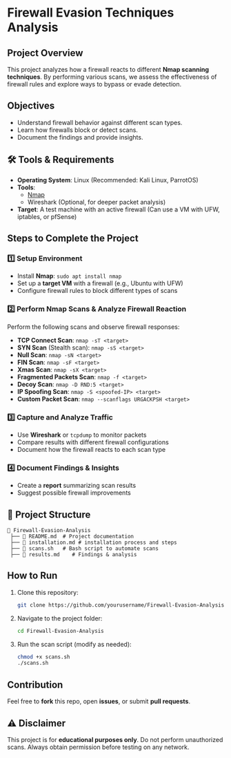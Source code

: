 # Firewall Evasion Techniques Analysis

## Project Overview
This project analyzes how a firewall reacts to different **Nmap scanning techniques**. By performing various scans, we assess the effectiveness of firewall rules and explore ways to bypass or evade detection.

## Objectives
- Understand firewall behavior against different scan types.
- Learn how firewalls block or detect scans.
- Document the findings and provide insights.

## 🛠️ Tools & Requirements
- **Operating System**: Linux (Recommended: Kali Linux, ParrotOS)
- **Tools**: 
  - [Nmap](https://nmap.org/download.html)
  - Wireshark (Optional, for deeper packet analysis)
- **Target**: A test machine with an active firewall (Can use a VM with UFW, iptables, or pfSense)

## Steps to Complete the Project

### 1️⃣ Setup Environment
- Install **Nmap**: `sudo apt install nmap`
- Set up a **target VM** with a firewall (e.g., Ubuntu with UFW)
- Configure firewall rules to block different types of scans

### 2️⃣ Perform Nmap Scans & Analyze Firewall Reaction
Perform the following scans and observe firewall responses:

- **TCP Connect Scan**: `nmap -sT <target>`
- **SYN Scan** (Stealth scan): `nmap -sS <target>`
- **Null Scan**: `nmap -sN <target>`
- **FIN Scan**: `nmap -sF <target>`
- **Xmas Scan**: `nmap -sX <target>`
- **Fragmented Packets Scan**: `nmap -f <target>`
- **Decoy Scan**: `nmap -D RND:5 <target>`
- **IP Spoofing Scan**: `nmap -S <spoofed-IP> <target>`
- **Custom Packet Scan**: `nmap --scanflags URGACKPSH <target>`

### 3️⃣ Capture and Analyze Traffic
- Use **Wireshark** or `tcpdump` to monitor packets
- Compare results with different firewall configurations
- Document how the firewall reacts to each scan type

### 4️⃣ Document Findings & Insights
- Create a **report** summarizing scan results
- Suggest possible firewall improvements

## 📂 Project Structure
```
📁 Firewall-Evasion-Analysis
 ├── 📜 README.md  # Project documentation
 ├── 📜 installation.md # installation process and steps
 ├── 📜 scans.sh   # Bash script to automate scans
 ├── 📜 results.md    # Findings & analysis
```

## How to Run
1. Clone this repository:  
   ```bash
   git clone https://github.com/yourusername/Firewall-Evasion-Analysis.git
   ```
2. Navigate to the project folder:  
   ```bash
   cd Firewall-Evasion-Analysis
   ```
3. Run the scan script (modify as needed):  
   ```bash
   chmod +x scans.sh
   ./scans.sh
   ```

## Contribution
Feel free to **fork** this repo, open **issues**, or submit **pull requests**. 

## ⚠️ Disclaimer
This project is for **educational purposes only**. Do not perform unauthorized scans. Always obtain permission before testing on any network.
